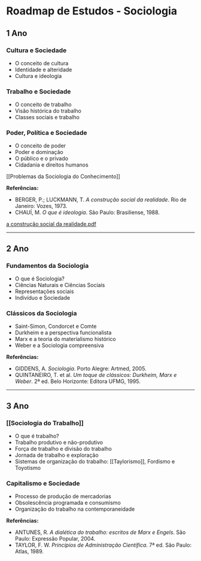 # Roadmap de Estudos - Sociologia

## 1 Ano
### Cultura e Sociedade
- O conceito de cultura
- Identidade e alteridade
- Cultura e ideologia

### Trabalho e Sociedade
- O conceito de trabalho
- Visão histórica do trabalho
- Classes sociais e trabalho
### Poder, Política e Sociedade
- O conceito de poder
- Poder e dominação
- O público e o privado
- Cidadania e direitos humanos

[[Problemas da Sociologia do Conhecimento]]

**Referências:**
- BERGER, P.; LUCKMANN, T. *A construção social da realidade*. Rio de Janeiro: Vozes, 1973.
- CHAUÍ, M. *O que é ideologia*. São Paulo: Brasiliense, 1988.

[a construção social da realidade.pdf](file:///home/gdon/Documentos/artigos/livros-didaticos/a%20construção%20social%20da%20realidade.pdf)

---
## 2 Ano

### Fundamentos da Sociologia
- O que é Sociologia?
- Ciências Naturais e Ciências Sociais
- Representações sociais
- Indivíduo e Sociedade
### Clássicos da Sociologia
- Saint-Simon, Condorcet e Comte
- Durkheim e a perspectiva funcionalista
- Marx e a teoria do materialismo histórico
- Weber e a Sociologia compreensiva

**Referências:**
- GIDDENS, A. *Sociologia*. Porto Alegre: Artmed, 2005.
- QUINTANEIRO, T. et al. *Um toque de clássicos: Durkheim, Marx e Weber*. 2ª ed. Belo Horizonte: Editora UFMG, 1995.

---
## 3 Ano

### [[Sociologia do Trabalho]]
- O que é trabalho?
- Trabalho produtivo e não-produtivo
- Força de trabalho e divisão do trabalho
- Jornada de trabalho e exploração
- Sistemas de organização do trabalho: [[Taylorismo]], Fordismo e Toyotismo
### Capitalismo e Sociedade
- Processo de produção de mercadorias
- Obsolescência programada e consumismo
- Organização do trabalho na contemporaneidade

**Referências:**
- ANTUNES, R. *A dialética do trabalho: escritos de Marx e Engels*. São Paulo: Expressão Popular, 2004.
- TAYLOR, F. W. *Princípios de Administração Científica*. 7ª ed. São Paulo: Atlas, 1989.

